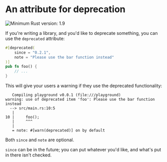 # An attribute for deprecation

![Minimum Rust version: 1.9](https://img.shields.io/badge/Minimum%20Rust%20Version-1.9-brightgreen.svg)

If you're writing a library, and you'd like to deprecate something, you can
use the `deprecated` attribute:

```rust
#[deprecated(
    since = "0.2.1",
    note = "Please use the bar function instead"
)]
pub fn foo() {
    // ...
}
```

This will give your users a warning if they use the deprecated functionality:

```text
   Compiling playground v0.0.1 (file:///playground)
warning: use of deprecated item 'foo': Please use the bar function instead
  --> src/main.rs:10:5
   |
10 |     foo();
   |     ^^^
   |
   = note: #[warn(deprecated)] on by default

```

Both `since` and `note` are optional.

`since` can be in the future; you can put whatever you'd like, and what's put in
there isn't checked.
